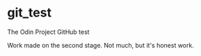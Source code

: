 # git_test
The Odin Project GitHub test

Work made on the second stage. Not much, but it's honest work.